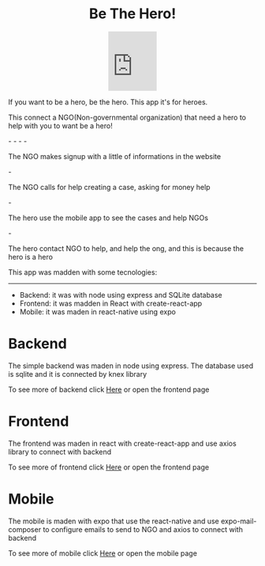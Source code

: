 <h1 align="center">Be The Hero!</h1>
<div align="center">
	<iframe src="https://onedrive.live.com/embed?cid=4B6E3DCA794B7BFA&resid=4B6E3DCA794B7BFA%211121&authkey=ALYRyNlqmM6RVXU" width="98" height="120" frameborder="0" scrolling="no"></iframe>
</div>

<p>If you want to be a hero, be the hero. This app it's for heroes.</p>
<p>This connect a NGO(Non-governmental organization) that need a hero to help with you to want be a hero!</p>
- - -
- <p>The NGO makes signup with a little of informations in the website</p>
- <p>The NGO calls for help creating a case, asking for money help</p>
- <p>The hero use the mobile app to see the cases and help NGOs</p>
- <p>The hero contact NGO to help, and help the ong, and this is because the hero is a hero</p>

<p>This app was madden with some tecnologies:</p>

- - -
- Backend: it was with node using express and SQLite database
- Frontend: it was madden in React with create-react-app
- Mobile: it was maden in react-native using expo

# Backend
<p>The simple backend was maden in node using express. The database used is sqlite and it is connected by knex library</p>
<p>To see more of backend click <a href="">Here</a> or open the frontend page</p>

# Frontend
<p>The frontend was maden in react with create-react-app and use axios library to connect with backend</p>
<p>To see more of frontend click <a href="">Here</a> or open the frontend page</p>

# Mobile
<p>The mobile is maden with expo that use the react-native and use expo-mail-composer to configure emails to send to NGO and axios to connect with backend</p>
<p>To see more of mobile click <a href="">Here</a> or open the mobile page</p>